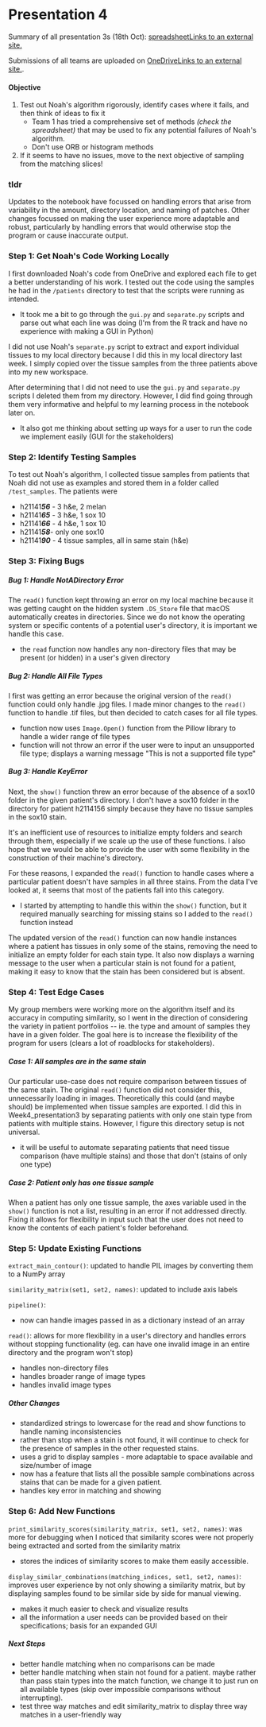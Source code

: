 # Presentation 4

Summary of all presentation 3s (18th Oct): [spreadsheetLinks to an external site.](https://docs.google.com/spreadsheets/d/1khao3unpj_vsx4kOSg_Zzo77YK1UWL2w73Oa0aAirOo/edit?usp=sharing)

Submissions of all teams are uploaded on [OneDriveLinks to an external site.](https://nuwildcat-my.sharepoint.com/:f:/g/personal/akl0407_ads_northwestern_edu/Eu2kf1KKjZxGuP0Ca-u3MG4B1Wv3dtcLshEfhrxPKA72nA?e=v5Gbqf). 
#### Objective
1. Test out Noah's algorithm rigorously, identify cases where it fails, and then think of ideas to fix it
	- Team 1 has tried a comprehensive set of methods _(check the spreadsheet)_ that may be used to fix any potential failures of Noah's algorithm. 
	- Don't use ORB or histogram methods
2. If it seems to have no issues, move to the next objective of sampling from the matching slices! 
### tldr
Updates to the notebook have focussed on handling errors that arise from variability in the amount, directory location, and naming of patches. Other changes focussed on making the user experience more adaptable and robust, particularly by handling errors that would otherwise stop the program or cause inaccurate output. 

### Step 1: Get Noah's Code Working Locally
I first downloaded Noah's code from OneDrive and explored each file to get a better understanding of his work. I tested out the code using the samples he had in the ``/patients`` directory to test that the scripts were running as intended. 
- It took me a bit to go through the ``gui.py`` and ``separate.py`` scripts and parse out what each line was doing (I'm from the R track and have no experience with making a GUI in Python)

I did not use Noah's ``separate.py`` script to extract and export individual tissues to my local directory because I did this in my local directory last week. I simply copied over the tissue samples from the three patients above into my new workspace. 

After determining that I did not need to use the ``gui.py`` and ``separate.py`` scripts I deleted them from my directory. However, I did find going through them very informative and helpful to my learning process in the notebook later on. 
- It also got me thinking about setting up ways for a user to run the code we implement easily (GUI for the stakeholders)

### Step 2: Identify Testing Samples
To test out Noah's algorithm, I collected tissue samples from patients that Noah did not use as examples and stored them in a folder called `/test_samples`. The patients were
- h21141***56*** - 3 h&e, 2 melan
- h21141***65*** - 3 h&e, 1 sox 10
- h21141***66*** - 4 h&e, 1 sox 10
- h21141***58***- only one sox10
- h21141***90*** - 4 tissue samples, all in same stain (h&e)

### Step 3: Fixing Bugs 
##### Bug 1: Handle NotADirectory Error
The `read()` function kept throwing an error on my local machine because it was getting caught on the hidden system `.DS_Store` file that macOS automatically creates in directories. Since we do not know the operating system or specific contents of a potential user's directory, it is important we handle this case. 
- the `read` function now handles any non-directory files that may be present (or hidden) in a user's given directory
##### Bug 2: Handle All File Types
I first was getting an error because the original version of the `read()` function could only handle .jpg files. I made minor changes to the ``read()`` function to handle .tif files, but then decided to catch cases for all file types. 
- function now uses ``Image.Open()`` function from the Pillow library to handle a wider range of file types
- function will not throw an error if the user were to input an unsupported file type; displays a warning message "This is not a supported file type"
##### Bug 3: Handle KeyError
Next, the `show()` function threw an error because of the absence of a sox10 folder in the given patient's directory. I don't have a sox10 folder in the directory for patient h2114156 simply because they have no tissue samples in the sox10 stain.

It's an inefficient use of resources to initialize empty folders and search through them, especially if we scale up the use of these functions. I also hope that we would be able to provide the user with some flexibility in the construction of their machine's directory. 

For these reasons, I expanded the `read()` function to handle cases where a particular patient doesn't have samples in all three stains. From the data I've looked at, it seems that most of the patients fall into this category. 
- I started by attempting to handle this within the `show()` function, but it required manually searching for missing stains so I added to the `read()` function instead

The updated version of the `read()` function can now handle instances where a patient has tissues in only some of the stains, removing the need to initialize an empty folder for each stain type. It also now displays a warning message to the user when a particular stain is not found for a patient, making it easy to know that the stain has been considered but is absent. 

### Step 4: Test Edge Cases
My group members were working more on the algorithm itself and its accuracy in computing similarity, so I went in the direction of considering the variety in patient portfolios -- ie. the type and amount of samples they have in a given folder. The goal here is to increase the flexibility of the program for users (clears a lot of roadblocks for stakeholders). 

##### Case 1: All samples are in the same stain
Our particular use-case does not require comparison between tissues of the same stain. The original `read()` function did not consider this, unnecessarily loading in images. Theoretically this could (and maybe should) be implemented when tissue samples are exported. I did this in Week4_presentation3 by separating patients with only one stain type from patients with multiple stains. However, I figure this directory setup is not universal. 
- it will be useful to automate separating patients that need tissue comparison (have multiple stains) and those that don't (stains of only one type)

##### Case 2: Patient only has one tissue sample
When a patient has only one tissue sample, the axes variable used in the `show()` function is not a list, resulting in an error if not addressed directly. Fixing it allows for flexibility in input such that the user does not need to know the contents of each patient's folder beforehand. 

### Step 5: Update Existing Functions
`extract_main_contour()`: updated to handle PIL images by converting them to a NumPy array

``similarity_matrix(set1, set2, names)``: updated to include axis labels

`pipeline()`: 
- now can handle images passed in as a dictionary instead of an array 

`read()`: allows for more flexibility in a user's directory and handles errors without stopping functionality (eg. can have one invalid image in an entire directory and the program won't stop)
- handles non-directory files
- handles broader range of image types
- handles invalid image types 

##### Other Changes
- standardized strings to lowercase for the read and show functions to handle naming inconsistencies
- rather than stop when a stain is not found, it will continue to check for the presence of samples in the other requested stains. 
- uses a grid to display samples - more adaptable to space available and size/number of image
- now has a feature that lists all the possible sample combinations across stains that can be made for a given patient.
- handles key error in matching and showing


### Step 6: Add New Functions
``print_similarity_scores(similarity_matrix, set1, set2, names)``: was more for debugging when I noticed that similarity scores were not properly being extracted and sorted from the similarity matrix 
- stores the indices of similarity scores to make them easily accessible. 

``display_similar_combinations(matching_indices, set1, set2, names)``: improves user experience by not only showing a similarity matrix, but by displaying samples found to be similar side by side for manual viewing. 
- makes it much easier to check and visualize results
- all the information a user needs can be provided based on their specifications; basis for an expanded GUI

##### Next Steps
- better handle matching when no comparisons can be made
- better handle matching when stain not found for a patient. maybe rather than pass stain types into the match function, we change it to just run on all available types (skip over impossible comparisons without interrupting).
- test three way matches and edit similarity_matrix to display three way matches in a user-friendly way
